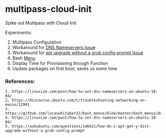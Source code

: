 # multipass-cloud-init
Spike out Multipass with Cloud-Init

Experiments:
1. Multipass Configuration
2. Workaround for [DNS Nameservers Issue](https://linuxize.com/post/how-to-set-dns-nameservers-on-ubuntu-18-04/)
3. Workaround for [apt upgrade without a grub config prompt Issue](https://askubuntu.com/questions/146921/how-do-i-apt-get-y-dist-upgrade-without-a-grub-config-prompt)
4. Bash [Menu](https://github.com/lucaswhitaker22/bash_menus/blob/master/bash_menus/demo.sh)
5. Display Time for Provisioning through Function
6. Update  packages on first boot, saves us some time

### References:

    1. https://linuxize.com/post/how-to-set-dns-nameservers-on-ubuntu-18-04/
    2. https://discourse.ubuntu.com/t/troubleshooting-networking-on-macos/12901
    3. https://github.com/lucaswhitaker22/bash_menus/blob/master/bash_menus/demo.sh
    4. https://linuxize.com/post/how-to-set-dns-nameservers-on-ubuntu-18-04/
    5. https://askubuntu.com/questions/146921/how-do-i-apt-get-y-dist-upgrade-without-a-grub-config-prompt
